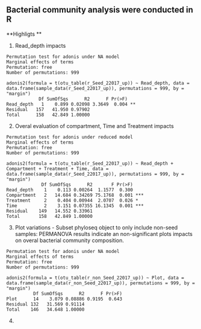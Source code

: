 ## Bacterial community analysis were conducted in R

**Highligts **

1. Read_depth impacts

```
Permutation test for adonis under NA model
Marginal effects of terms
Permutation: free
Number of permutations: 999

adonis2(formula = t(otu_table(r_Seed_22017_up)) ~ Read_depth, data = data.frame(sample_data(r_Seed_22017_up)), permutations = 999, by = "margin")
            Df SumOfSqs      R2      F Pr(>F)      
Read_depth   1    0.899 0.02098 3.3649  0.004 **
Residual   157   41.950 0.97902                 
Total      158   42.849 1.00000  
```
2. Overal evaluation of compartment, Time and Treatment impacts

```
Permutation test for adonis under reduced model
Marginal effects of terms
Permutation: free
Number of permutations: 999

adonis2(formula = t(otu_table(r_Seed_22017_up)) ~ Read_depth + Compartment + Treatment + Time, data = data.frame(sample_data(r_Seed_22017_up)), permutations = 999, by = "margin")
             Df SumOfSqs      R2       F Pr(>F)    
Read_depth    1    0.113 0.00264  1.1577  0.300    
Compartment   2   14.684 0.34269 75.1768  0.001 ***
Treatment     2    0.404 0.00944  2.0707  0.026 *  
Time          2    3.151 0.07355 16.1345  0.001 ***
Residual    149   14.552 0.33961                   
Total       158   42.849 1.00000    
```
3. Plot variations - Subset phyloseq object to only include non-seed samples: PERMANOVA results indicate an non-significant plots impacts on overal bacterial community composition.

```
Permutation test for adonis under NA model
Marginal effects of terms
Permutation: free
Number of permutations: 999

adonis2(formula = t(otu_table(r_non_Seed_22017_up)) ~ Plot, data = data.frame(sample_data(r_non_Seed_22017_up)), permutations = 999, by = "margin")
          Df SumOfSqs      R2      F Pr(>F)
Plot      14    3.079 0.08886 0.9195  0.643
Residual 132   31.569 0.91114              
Total    146   34.648 1.00000
```

4. 
